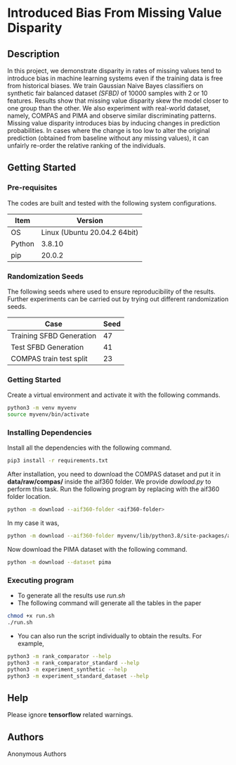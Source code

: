 # Introduced Bias From Missing Value Disparity

## Description

In this project, we demonstrate disparity in rates of missing values tend
to introduce bias in machine learning systems even if the training data is free
from historical biases. We train Gaussian Naive Bayes classifiers on
synthetic fair balanced dataset *(SFBD)* of 10000
samples with 2 or 10 features. Results show that missing value disparity
skew the model closer to one group than the other. We also experiment
with real-world dataset, namely, COMPAS and PIMA and observe similar
discriminating patterns. Missing value disparity introduces bias by inducing
changes in prediction probabilities. In cases where the change is too low to
alter the original prediction (obtained from baseline without any missing
values), it can unfairly re-order the relative ranking of the individuals.

## Getting Started

### Pre-requisites

The codes are built and tested with the following
system configurations.

|  Item   |  Version                      |
| ------- | ------------------------------|
| OS      | Linux (Ubuntu 20.04.2 64bit)  |
| Python  | 3.8.10                        |
| pip     |  20.0.2                             |

### Randomization Seeds
The following seeds where used to ensure reproducibility of the results. Further experiments can be carried out by trying out different randomization seeds.

|  Case                         |  Seed    |
| ------- | ------------------------------|
| Training SFBD Generation      |   47  |
| Test SFBD Generation          |   41  |
| COMPAS train test split       |   23  |

### Getting Started

Create a virtual environment and activate it with the following
commands.

```bash
python3 -m venv myvenv
source myvenv/bin/activate
```

### Installing Dependencies

Install all the dependencies with the following command.

```bash
pip3 install -r requirements.txt
```

After installation, you need to download the COMPAS dataset
and put it in **data/raw/compas/** inside the aif360 folder. We provide
*dowload.py* to perform this task. Run the following program
by replacing *<aif360-folder>* with the aif360 folder location.

```bash
python -m download --aif360-folder <aif360-folder>
```
In my case it was,
```bash
python -m download --aif360-folder myvenv/lib/python3.8/site-packages/aif360/
```
Now download the PIMA dataset with the following command.
```bash
python -m download --dataset pima
```

### Executing program

* To generate all the results use *run.sh*
* The following command will generate all the tables in the paper
```bash
chmod +x run.sh
./run.sh
```

* You can also run the script individually to obtain the results.
For example,
```bash
python3 -m rank_comparator --help
python3 -m rank_comparator_standard --help
python3 -m experiment_synthetic --help
python3 -m experiment_standard_dataset --help
```
## Help

Please ignore **tensorflow** related warnings.

## Authors

Anonymous Authors